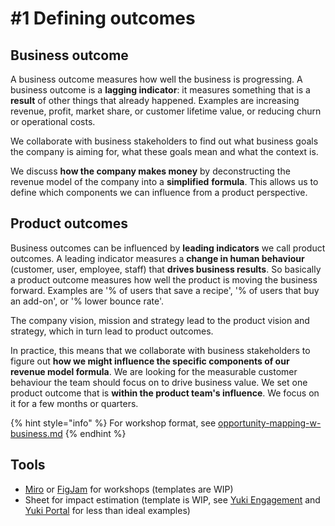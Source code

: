 # #1 Defining outcomes

## Business outcome

A business outcome measures how well the business is progressing. A business outcome is a **lagging indicator**: it measures something that is a **result** of other things that already happened. Examples are increasing revenue, profit, market share, or customer lifetime value, or reducing churn or operational costs.

We collaborate with business stakeholders to find out what business goals the company is aiming for, what these goals mean and what the context is.&#x20;

We discuss **how the company makes money** by deconstructing the revenue model of the company into a **simplified** **formula**. This allows us to define which components we can influence from a product perspective.&#x20;

## Product outcomes

Business outcomes can be influenced by **leading indicators** we call product outcomes. A leading indicator measures a **change in human behaviour** (customer, user, employee, staff) that **drives business results**. So basically a product outcome measures how well the product is moving the business forward.  Examples are '% of users that save a recipe', '% of users that buy an add-on', or '% lower bounce rate'.&#x20;

The company vision, mission and strategy lead to the product vision and strategy, which in turn lead to product outcomes.&#x20;

In practice, this means that we collaborate with business stakeholders to figure out **how we might influence the specific components of our revenue model formula**.  We are looking for the measurable customer behaviour the team should focus on to drive business value. We set one product outcome that is **within the product team's influence**. We focus on it for a few months or quarters.&#x20;

{% hint style="info" %}
For workshop format, see [opportunity-mapping-w-business.md](../workflow/explore/opportunity-mapping-w-business.md "mention")
{% endhint %}

## Tools

* [Miro](https://miro.com/app/board/uXjVMzpPti0=/) or [FigJam](https://drive.google.com/file/d/18s0WBAk6LTLA1h4A4epE-oz6nwIXM1rQ/view?usp=drive_link) for workshops (templates are WIP)
* Sheet for impact estimation (template is WIP, see [Yuki Engagement](https://docs.google.com/spreadsheets/d/1-pvxfnYIl1rNjRlJYZLbo3O1PW92vNHu_NSyftuJ5as/edit?usp=sharing) and [Yuki Portal](https://docs.google.com/spreadsheets/d/1TQriC7JgZpo1LzjnZRUu0AtErxgzWCiG/edit?usp=sharing\&ouid=115390138744336812364\&rtpof=true\&sd=true) for less than ideal examples)
